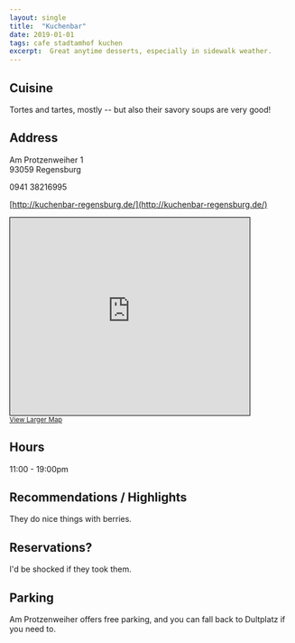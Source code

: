```yaml
---
layout: single
title:  "Kuchenbar"
date: 2019-01-01
tags: cafe stadtamhof kuchen
excerpt:  Great anytime desserts, especially in sidewalk weather.
---
```


## Cuisine ##
Tortes and tartes, mostly -- but also their savory soups are very good!

## Address ##
Am Protzenweiher 1<br/>
93059 Regensburg

0941 38216995

[http://kuchenbar-regensburg.de/](http://kuchenbar-regensburg.de/)

<iframe width="425" height="350" frameborder="0" scrolling="no" marginheight="0" marginwidth="0" src="https://www.openstreetmap.org/export/embed.html?bbox=12.095920443534853%2C49.02546652138392%2C12.098017930984499%2C49.02672579731634&amp;layer=mapnik&amp;marker=49.02609565003328%2C12.096968399999923" style="border: 1px solid black"></iframe><br/><small><a href="https://www.openstreetmap.org/?mlat=49.02610&amp;mlon=12.09697#map=19/49.02610/12.09697">View Larger Map</a></small>

## Hours ## 
11:00 - 19:00pm

## Recommendations / Highlights ## 
They do nice things with berries.

## Reservations? ##
I'd be shocked if they took them.

## Parking ##
Am Protzenweiher offers free parking, and you can fall back to Dultplatz if you need to.